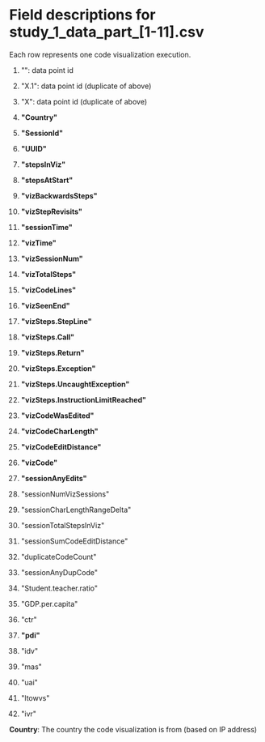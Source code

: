 # Field descriptions for study_1_data_part_[1-11].csv

Each row represents one code visualization execution.

1. "": data point id

2. "X.1": data point id (duplicate of above)

3. "X": data point id (duplicate of above)

4. **"Country"**

5. **"SessionId"**

6. **"UUID"**

7. **"stepsInViz"**

8. **"stepsAtStart"**

9. **"vizBackwardsSteps"**

10. **"vizStepRevisits"** 

11. **"sessionTime"**

12. **"vizTime"**

13. **"vizSessionNum"**

14. **"vizTotalSteps"**

15. **"vizCodeLines"**

16. **"vizSeenEnd"**

17. **"vizSteps.StepLine"**

18. **"vizSteps.Call"**

19. **"vizSteps.Return"**

20. **"vizSteps.Exception"**

21. **"vizSteps.UncaughtException"**

22. **"vizSteps.InstructionLimitReached"**

23. **"vizCodeWasEdited"**

24. **"vizCodeCharLength"**

25. **"vizCodeEditDistance"**

26. **"vizCode"**

27. **"sessionAnyEdits"**

28. "sessionNumVizSessions"

29. "sessionCharLengthRangeDelta"

30. "sessionTotalStepsInViz"

31. "sessionSumCodeEditDistance"

32. "duplicateCodeCount"

33. "sessionAnyDupCode"

34. "Student.teacher.ratio"

35. "GDP.per.capita"

36. "ctr"

37. **"pdi"**

38. "idv"

39. "mas"

40. "uai"

41. "ltowvs"

42. "ivr"


**Country**: The country the code visualization is from (based on IP address)
